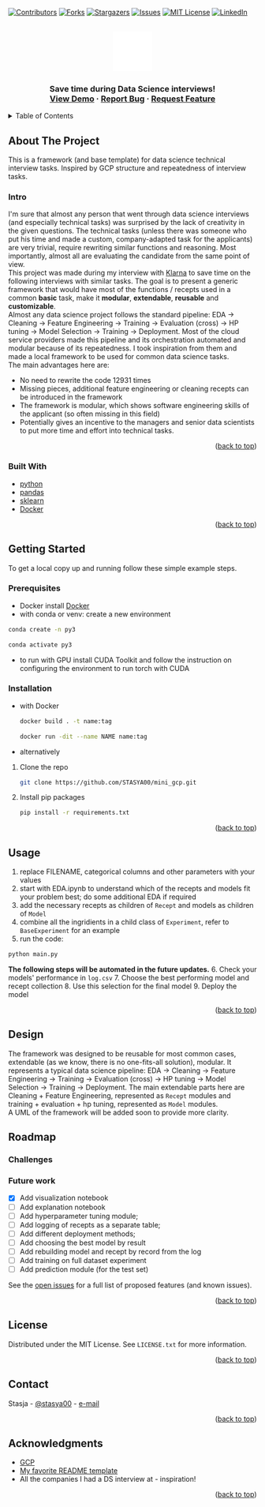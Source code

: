 <!-- Improved compatibility of back to top link: See: https://github.com/STASYA00/mini_gcp/pull/73 -->
<a name="readme-top"></a>

[![Contributors][contributors-shield]][contributors-url]
[![Forks][forks-shield]][forks-url]
[![Stargazers][stars-shield]][stars-url]
[![Issues][issues-shield]][issues-url]
[![MIT License][license-shield]][license-url]
[![LinkedIn][linkedin-shield]][linkedin-url]



<!-- PROJECT LOGO -->
<br />
<div align="center">
  <a href="https://github.com/STASYA00/mini_gcp">
    <img src="assets/logo.svg" alt="Logo" width="80" height="80">
  </a>

  <h3 align="center" Mini GCP </h3>

  <p align="center">
    Save time during Data Science interviews!
    <br />
    <a href="https://github.com/STASYA00/mini_gcp">View Demo</a>
    ·
    <a href="https://github.com/STASYA00/mini_gcp/issues">Report Bug</a>
    ·
    <a href="https://github.com/STASYA00/mini_gcp/issues">Request Feature</a>
  </p>
</div>



<!-- TABLE OF CONTENTS -->
<details>
  <summary>Table of Contents</summary>
  <ol>
    <li>
      <a href="#about-the-project">About The Project</a>
      <ul>
        <li><a href="#built-with">Built With</a></li>
      </ul>
    </li>
    <li>
      <a href="#getting-started">Getting Started</a>
      <ul>
        <li><a href="#prerequisites">Prerequisites</a></li>
        <li><a href="#installation">Installation</a></li>
      </ul>
    </li>
    <li><a href="#usage">Usage</a></li>
    <li><a href="#design">Design</a></li>
    <li><a href="#roadmap">Roadmap</a></li>
    <ul>
        <li><a href="#challenges">Challenges</a></li>
        <li><a href="#futurework">Future work</a></li>
    </ul>
    <li><a href="#license">License</a></li>
    <li><a href="#contact">Contact</a></li>
    <li><a href="#acknowledgments">Acknowledgments</a></li>
  </ol>
</details>



<!-- ABOUT THE PROJECT -->
## About The Project

This is a framework (and base template) for data science technical interview tasks. Inspired by GCP structure and repeatedness of interview tasks.

### Intro

I'm sure that almost any person that went through data science interviews (and especially technical tasks) was surprised by the lack of creativity in the given questions. The technical tasks (unless there was someone who put his time and made a custom, company-adapted task for the applicants) are very trivial, require rewriting similar functions and reasoning. Most importantly, almost all are evaluating the candidate from the same point of view. \
This project was made during my interview with [Klarna](https://www.klarna.com/se/) to save time on the following interviews with similar tasks. The goal is to present a generic framework that would have most of the functions / recepts used in a common __basic__ task, make it __modular__, __extendable__, __reusable__ and __customizable__. \
Almost any data science project follows the standard pipeline: EDA -> Cleaning -> Feature Engineering -> Training -> Evaluation (cross) -> HP tuning -> Model Selection -> Training -> Deployment. Most of the cloud service providers made this pipeline and its orchestration automated and modular because of its repeatedness. I took inspiration from them and made a local framework to be used for common data science tasks. \
The main advantages here are:

* No need to rewrite the code 12931 times
* Missing pieces, additional feature engineering or cleaning recepts can be introduced in the framework
* The framework is modular, which shows software engineering skills of the applicant (so often missing in this field)
* Potentially gives an incentive to the managers and senior data scientists to put more time and effort into technical tasks.

<p align="right">(<a href="#readme-top">back to top</a>)</p>



### Built With


* [python](https://www.python.org/)
* [pandas](https://pandas.pydata.org/)
* [sklearn](https://scikit-learn.org/stable/)
* [Docker](https://docs.docker.com/)

<p align="right">(<a href="#readme-top">back to top</a>)</p>



<!-- GETTING STARTED -->
## Getting Started

To get a local copy up and running follow these simple example steps.

### Prerequisites


* Docker
  install [Docker](https://docs.docker.com/get-docker/)
* with conda or venv: create a new environment
```sh
conda create -n py3
```
```sh
conda activate py3
```

* to run with GPU install CUDA Toolkit and follow the instruction on configuring the environment
to run torch with CUDA
### Installation

* with Docker
  ```sh
  docker build . -t name:tag
  ```
  ```sh
  docker run -dit --name NAME name:tag
  ```
* alternatively
1. Clone the repo
   ```sh
   git clone https://github.com/STASYA00/mini_gcp.git
   ```
3. Install pip packages
   ```sh
   pip install -r requirements.txt
   ```


<p align="right">(<a href="#readme-top">back to top</a>)</p>



<!-- USAGE EXAMPLES -->
## Usage

1. replace FILENAME, categorical columns and other parameters with your values
2. start with EDA.ipynb to understand which of the recepts and models fit your problem best; do some additional EDA if required
3. add the necessary recepts as children of ```Recept``` and models as children of ```Model```
4. combine all the ingridients in a child class of ```Experiment```, refer to ```BaseExperiment``` for an example
5. run the code:
```sh
python main.py
```
__The following steps will be automated in the future updates.__
6. Check your models' performance in ```log.csv```
7. Choose the best performing model and recept collection
8. Use this selection for the final model
9. Deploy the model

<p align="right">(<a href="#readme-top">back to top</a>)</p>

<!-- DESIGN -->
## Design

The framework was designed to be reusable for most common cases, extendable (as we know, there is no one-fits-all solution), modular. It represents a typical data science pipeline: EDA -> Cleaning -> Feature Engineering -> Training -> Evaluation (cross) -> HP tuning -> Model Selection -> Training -> Deployment. The main extendable parts here are Cleaning + Feature Engineering, represented as ```Recept``` modules and training + evaluation + hp tuning, represented as ```Model``` modules. \
A UML of the framework will be added soon to provide more clarity.

<!-- ROADMAP -->
## Roadmap

### Challenges



### Future work

- [x] Add visualization notebook
- [ ] Add explanation notebook
- [ ] Add hyperparameter tuning module;
- [ ] Add logging of recepts as a separate table;
- [ ] Add different deployment methods;
- [ ] Add choosing the best model by result
- [ ] Add rebuilding model and recept by record from the log
- [ ] Add training on full dataset experiment
- [ ] Add prediction module (for the test set)

See the [open issues](https://github.com/STASYA00/mini_gcp/issues) for a full list of proposed features (and known issues).

<p align="right">(<a href="#readme-top">back to top</a>)</p>


<!-- LICENSE -->
## License

Distributed under the MIT License. See `LICENSE.txt` for more information.

<p align="right">(<a href="#readme-top">back to top</a>)</p>



## Contact

Stasja - [@stasya00](https://stasyafedorova.wixsite.com/designautomation) - [e-mail](mailto:0.0stasya@gmail.com)

<p align="right">(<a href="#readme-top">back to top</a>)</p>



<!-- ACKNOWLEDGMENTS -->
## Acknowledgments

* [GCP](https://cloud.google.com/)
* [My favorite README template](https://github.com/othneildrew/Best-README-Template)
* All the companies I had a DS interview at - inspiration!

<p align="right">(<a href="#readme-top">back to top</a>)</p>



<!-- MARKDOWN LINKS & IMAGES -->
<!-- https://www.markdownguide.org/basic-syntax/#reference-style-links -->
[contributors-shield]: https://img.shields.io/github/contributors/STASYA00/mini_gcp.svg?style=for-the-badge
[contributors-url]: https://github.com/STASYA00/mini_gcp/graphs/contributors
[forks-shield]: https://img.shields.io/github/forks/STASYA00/mini_gcp.svg?style=for-the-badge
[forks-url]: https://github.com/STASYA00/mini_gcp/network/members
[stars-shield]: https://img.shields.io/github/stars/STASYA00/mini_gcp.svg?style=for-the-badge
[stars-url]: https://github.com/STASYA00/mini_gcp/stargazers
[issues-shield]: https://img.shields.io/github/issues/STASYA00/mini_gcp.svg?style=for-the-badge
[issues-url]: https://github.com/STASYA00/mini_gcp/issues
[license-shield]: https://img.shields.io/github/license/STASYA00/mini_gcp.svg?style=for-the-badge
[license-url]: https://github.com/STASYA00/mini_gcp/blob/master/LICENSE.txt
[linkedin-shield]: https://img.shields.io/badge/-LinkedIn-black.svg?style=for-the-badge&logo=linkedin&colorB=555
[linkedin-url]: https://linkedin.com/in/stanislava-fedorova
[product-screenshot]: assets/screenshot.png




